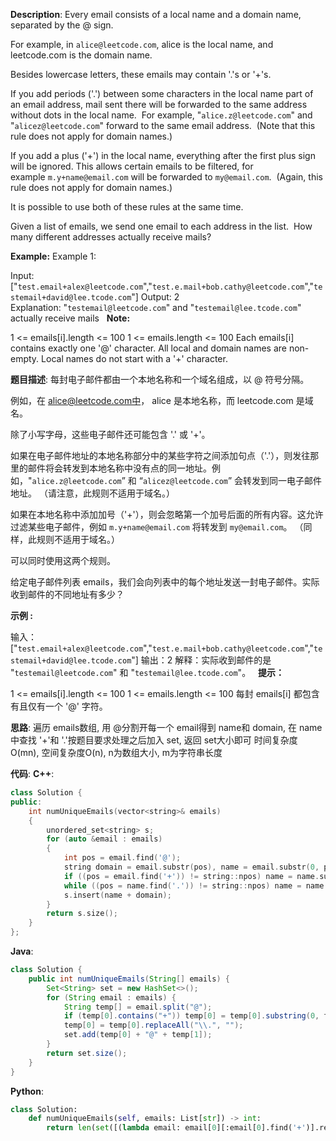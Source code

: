 __Description__:
Every email consists of a local name and a domain name, separated by the @ sign.

For example, in ```alice@leetcode.com```, alice is the local name, and leetcode.com is the domain name.

Besides lowercase letters, these emails may contain '.'s or '+'s.

If you add periods ('.') between some characters in the local name part of an email address, mail sent there will be forwarded to the same address without dots in the local name.  For example, "```alice.z@leetcode.com```" and "```alicez@leetcode.com```" forward to the same email address.  (Note that this rule does not apply for domain names.)

If you add a plus ('+') in the local name, everything after the first plus sign will be ignored. This allows certain emails to be filtered, for example ```m.y+name@email.com``` will be forwarded to ```my@email.com```.  (Again, this rule does not apply for domain names.)

It is possible to use both of these rules at the same time.

Given a list of emails, we send one email to each address in the list.  How many different addresses actually receive mails? 

__Example:__
Example 1:

Input: ["```test.email+alex@leetcode.com```","```test.e.mail+bob.cathy@leetcode.com```","```testemail+david@lee.tcode.com```"]
Output: 2
Explanation: "```testemail@leetcode.com```" and "```testemail@lee.tcode.com```" actually receive mails
 
__Note:__

1 <= emails[i].length <= 100
1 <= emails.length <= 100
Each emails[i] contains exactly one '@' character.
All local and domain names are non-empty.
Local names do not start with a '+' character.

__题目描述__:
每封电子邮件都由一个本地名称和一个域名组成，以 @ 符号分隔。

例如，在 alice@leetcode.com中， alice 是本地名称，而 leetcode.com 是域名。

除了小写字母，这些电子邮件还可能包含 '.' 或 '+'。

如果在电子邮件地址的本地名称部分中的某些字符之间添加句点（'.'），则发往那里的邮件将会转发到本地名称中没有点的同一地址。例如，"```alice.z@leetcode.com```” 和 “```alicez@leetcode.com```” 会转发到同一电子邮件地址。 （请注意，此规则不适用于域名。）

如果在本地名称中添加加号（'+'），则会忽略第一个加号后面的所有内容。这允许过滤某些电子邮件，例如 ```m.y+name@email.com``` 将转发到 ```my@email.com```。 （同样，此规则不适用于域名。）

可以同时使用这两个规则。

给定电子邮件列表 emails，我们会向列表中的每个地址发送一封电子邮件。实际收到邮件的不同地址有多少？

__示例 :__

输入：["```test.email+alex@leetcode.com```","```test.e.mail+bob.cathy@leetcode.com```","```testemail+david@lee.tcode.com```"]
输出：2
解释：实际收到邮件的是 "```testemail@leetcode.com```" 和 "```testemail@lee.tcode.com```"。
 
__提示：__

1 <= emails[i].length <= 100
1 <= emails.length <= 100
每封 emails[i] 都包含有且仅有一个 '@' 字符。

__思路__:
遍历 emails数组, 用 @分割开每一个 email得到 name和 domain, 在 name中查找 '+'和 '.'按题目要求处理之后加入 set, 返回 set大小即可
时间复杂度O(mn), 空间复杂度O(n), n为数组大小, m为字符串长度

__代码__:
__C++__:
```C++
class Solution {
public:
    int numUniqueEmails(vector<string>& emails) 
    {
        unordered_set<string> s;
        for (auto &email : emails)
        {
            int pos = email.find('@');
            string domain = email.substr(pos), name = email.substr(0, pos);
            if ((pos = email.find('+')) != string::npos) name = name.substr(0, pos);
            while ((pos = name.find('.')) != string::npos) name = name.erase(pos, 1);
            s.insert(name + domain);
        }
        return s.size();
    }
};
```

__Java__:
```Java
class Solution {
    public int numUniqueEmails(String[] emails) {
        Set<String> set = new HashSet<>();
        for (String email : emails) {
            String temp[] = email.split("@");
            if (temp[0].contains("+")) temp[0] = temp[0].substring(0, temp[0].indexOf("+"));
            temp[0] = temp[0].replaceAll("\\.", "");
            set.add(temp[0] + "@" + temp[1]);
        }
        return set.size();
    }
}
```

__Python__:
```Python
class Solution:
    def numUniqueEmails(self, emails: List[str]) -> int:
        return len(set([(lambda email: email[0][:email[0].find('+')].replace('.', '') + '@' + email[1] if '+' in email[0] else email[0].replace('.', '') + '@' + email[1])(email.split('@')) for email in emails]))
```